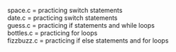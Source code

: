 space.c = practicing switch statements  
date.c = practicing switch statements  
guess.c = practicing if statements and while loops  
bottles.c = practicing for loops  
fizzbuzz.c = practicing if else statements and for loops  
